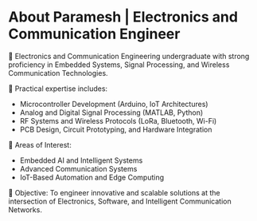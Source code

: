 # About Paramesh | Electronics and Communication Engineer

🔹 Electronics and Communication Engineering undergraduate with strong proficiency in Embedded Systems, Signal Processing, and Wireless Communication Technologies.

🔹 Practical expertise includes:
- Microcontroller Development (Arduino, IoT Architectures)
- Analog and Digital Signal Processing (MATLAB, Python)
- RF Systems and Wireless Protocols (LoRa, Bluetooth, Wi-Fi)
- PCB Design, Circuit Prototyping, and Hardware Integration

🔹 Areas of Interest:
- Embedded AI and Intelligent Systems
- Advanced Communication Systems
- IoT-Based Automation and Edge Computing

🔹 Objective:
To engineer innovative and scalable solutions at the intersection of Electronics, Software, and Intelligent Communication Networks.
